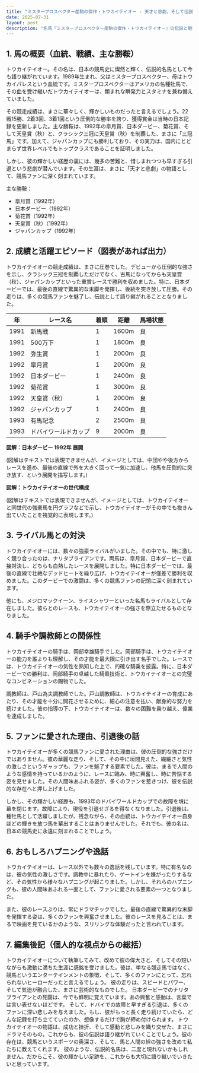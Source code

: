 ```yaml
---
title: "ミスタープロスペクター産駒の傑作・トウカイテイオー - 天才と悲劇、そして伝説 -"
date: 2025-07-31
layout: post
description: "名馬『ミスタープロスペクター産駒の傑作・トウカイテイオー』の伝説と魅力を深堀り"
---
```


## 1. 馬の概要（血統、戦績、主な勝鞍）

トウカイテイオー。その名は、日本の競馬史に燦然と輝く、伝説的名馬として今も語り継がれています。1989年生まれ、父はミスタープロスペクター、母はトウカイパレスという血統です。ミスタープロスペクターはアメリカの名種牡馬で、その血を受け継いだトウカイテイオーは、類まれな瞬発力とスタミナを兼ね備えていました。

その競走成績は、まさに華々しく、輝かしいものだったと言えるでしょう。22戦15勝、2着3回、3着1回という圧倒的な勝率を誇り、獲得賞金は当時の日本記録を更新しました。主な勝鞍は、1992年の皐月賞、日本ダービー、菊花賞、そして天皇賞（秋）と、クラシック三冠に天皇賞（秋）を制覇した、まさに「三冠馬」です。加えて、ジャパンカップにも勝利しており、その実力は、国内にとどまらず世界レベルでもトップクラスであることを証明しました。

しかし、彼の輝かしい経歴の裏には、幾多の苦難と、惜しまれつつも早すぎる引退という悲劇が潜んでいます。その生涯は、まさに「天才と悲劇」の物語として、競馬ファンに深く刻まれています。

主な勝鞍：

* 皐月賞（1992年）
* 日本ダービー（1992年）
* 菊花賞（1992年）
* 天皇賞（秋）（1992年）
* ジャパンカップ（1992年）


## 2. 成績と活躍エピソード（図表があれば出力）

トウカイテイオーの競走成績は、まさに圧巻でした。デビューから圧倒的な強さを示し、クラシック三冠を制覇しただけでなく、古馬になってからも天皇賞（秋）、ジャパンカップといった重賞レースで勝利を収めました。特に、日本ダービーでは、最後の直線で驚異的な末脚を発揮し、後続を突き放して圧勝。その走りは、多くの競馬ファンを魅了し、伝説として語り継がれることとなりました。

| 年 | レース名          | 着順 | 距離 | 馬場状態 |
|---|-------------------|-----|------|----------|
| 1991 | 新馬戦            | 1   | 1600m| 良       |
| 1991 | 500万下           | 1   | 1800m| 良       |
| 1992 | 弥生賞            | 1   | 2000m| 良       |
| 1992 | 皐月賞            | 1   | 2000m| 良       |
| 1992 | 日本ダービー        | 1   | 2400m| 良       |
| 1992 | 菊花賞            | 1   | 3000m| 良       |
| 1992 | 天皇賞（秋）       | 1   | 2000m| 良       |
| 1992 | ジャパンカップ      | 1   | 2400m| 良       |
| 1993 | 有馬記念          | 2   | 2500m| 良       |
| 1993 | ドバイワールドカップ | 9   | 2000m| 良       |


**図解：日本ダービー 1992年 展開**

(図解はテキストでは表現できませんが、イメージとしては、中団やや後方からレースを進め、最後の直線で外を大きく回って一気に加速し、他馬を圧倒的に突き放す、という展開を描写します。)


**図解：トウカイテイオーの世代構成**

(図解はテキストでは表現できませんが、イメージとしては、トウカイテイオーと同世代の強豪馬を円グラフなどで示し、トウカイテイオーがその中でも抜きん出ていたことを視覚的に表現します。)


## 3. ライバル馬との対決

トウカイテイオーには、数々の強豪ライバルがいました。その中でも、特に激しく競り合ったのは、ナリタブライアンです。両馬は、皐月賞、日本ダービーで直接対決し、どちらも白熱したレースを展開しました。特に日本ダービーでは、最後の直線で壮絶なデッドヒートを繰り広げ、トウカイテイオーが僅差で勝利を収めました。このダービーでの激闘は、多くの競馬ファンの記憶に深く刻まれています。

他にも、メジロマックイーン、ライスシャワーといった名馬もライバルとして存在しました。彼らとのレースも、トウカイテイオーの強さを際立たせるものとなりました。


## 4. 騎手や調教師との関係性

トウカイテイオーの騎手は、岡部幸雄騎手でした。岡部騎手は、トウカイテイオーの能力を誰よりも理解し、その才能を最大限に引き出す名手でした。レースでは、トウカイテイオーの気性を熟知した上で、的確な騎乗を披露。特に、日本ダービーでの勝利は、岡部騎手の卓越した騎乗技術と、トウカイテイオーとの完璧なコンビネーションの賜物でした。

調教師は、戸山為夫調教師でした。戸山調教師は、トウカイテイオーの育成にあたり、その才能を十分に開花させるために、細心の注意を払い、献身的な努力を続けました。彼の指導の下、トウカイテイオーは、数々の困難を乗り越え、偉業を達成しました。


## 5. ファンに愛された理由、引退後の話

トウカイテイオーが多くの競馬ファンに愛された理由は、彼の圧倒的な強さだけではありません。彼の華麗な走り、そして、その中に垣間見えた、繊細さと気性の激しさというギャップも、ファンを魅了する要素でした。彼は、まるで人間のような感情を持っているかのように、レースに臨み、時に興奮し、時に苦悩する姿を見せました。その人間味あふれる姿が、多くのファンを惹きつけ、彼を伝説的な存在へと押し上げました。

しかし、その輝かしい経歴も、1993年のドバイワールドカップでの故障を境に幕を閉じます。故障により、現役を引退せざるを得なくなりました。引退後は、種牡馬として活躍しましたが、残念ながら、その血統は、トウカイテイオー自身ほどの輝きを放つ馬を輩出することはありませんでした。それでも、彼の名は、日本の競馬史に永遠に刻まれることでしょう。


## 6. おもしろハプニングや逸話

トウカイテイオーは、レース以外でも数々の逸話を残しています。特に有名なのは、彼の気性の激しさです。調教中に暴れたり、ゲートインを嫌がったりするなど、その気性から様々なハプニングが起こりました。しかし、それらのハプニングも、彼の人間味あふれる一面として、ファンに愛される要素の一つとなりました。

また、彼のレースぶりは、常にドラマチックでした。最後の直線で驚異的な末脚を発揮する姿は、多くのファンを興奮させました。彼のレースを見ることは、まるで映画を見ているかのような、スリリングな体験だったと言われています。


## 7. 編集後記（個人的な視点からの総括）

トウカイテイオーについて執筆してみて、改めて彼の偉大さと、そしてその短いながらも激動に満ちた生涯に感銘を受けました。彼は、単なる競走馬ではなく、競馬というエンターテインメントの象徴、そして、多くのファンにとって、忘れられないヒーローだったと言えるでしょう。  彼の走りは、スピードとパワー、そして気迫が融合した、まさに芸術的なものでした。  日本ダービーでのナリタブライアンとの死闘は、今でも鮮明に覚えています。あの興奮と感動は、言葉では言い表せないほどです。  そして、ドバイでの故障と早すぎる引退は、多くのファンに深い悲しみを与えました。もし、彼がもっと長く走り続けていたら、どんな記録を打ち立てていたのか、想像するだけで胸が締め付けられます。  トウカイテイオーの物語は、成功と挫折、そして感動と悲しみを織り交ぜた、まさにドラマそのもの。これからも、彼の伝説は語り継がれていくことでしょう。彼の存在は、競馬というスポーツの奥深さ、そして、馬と人間の絆の強さを改めて私たちに教えてくれます。  彼のような、伝説的名馬は、二度と現れないかもしれません。だからこそ、彼の輝かしい足跡を、これからも大切に語り継いでいきたいと思っています。
